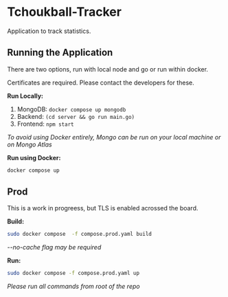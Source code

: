 # Tchoukball-Tracker

Application to track statistics.

## Running the Application

There are two options, run with local node and go or run within docker.

Certificates are required. Please contact the developers for these.

**Run Locally:**
1. MongoDB: `docker compose up mongodb`
1. Backend: `(cd server && go run main.go)`
1. Frontend: `npm start`

_To avoid using Docker entirely, Mongo can be run on your local machine or on Mongo Atlas_

**Run using Docker:**
```sh
docker compose up
```

## Prod

This is a work in progreess, but TLS is enabled acrossed the board.

**Build:**
```sh
sudo docker compose  -f compose.prod.yaml build
```

_--no-cache flag may be required_

**Run:**
```sh
sudo docker compose -f compose.prod.yaml up
```

_Please run all commands from root of the repo_